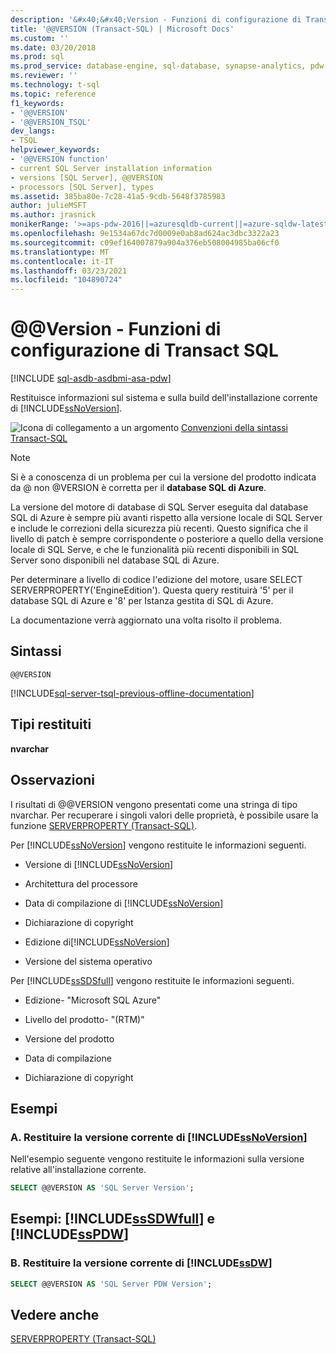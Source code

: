 ```yaml
---
description: '&#x40;&#x40;Version - Funzioni di configurazione di Transact SQL'
title: '@@VERSION (Transact-SQL) | Microsoft Docs'
ms.custom: ''
ms.date: 03/20/2018
ms.prod: sql
ms.prod_service: database-engine, sql-database, synapse-analytics, pdw
ms.reviewer: ''
ms.technology: t-sql
ms.topic: reference
f1_keywords:
- '@@VERSION'
- '@@VERSION_TSQL'
dev_langs:
- TSQL
helpviewer_keywords:
- '@@VERSION function'
- current SQL Server installation information
- versions [SQL Server], @@VERSION
- processors [SQL Server], types
ms.assetid: 385ba80e-7c28-41a5-9cdb-5648f3785983
author: julieMSFT
ms.author: jrasnick
monikerRange: '>=aps-pdw-2016||=azuresqldb-current||=azure-sqldw-latest||>=sql-server-2016||>=sql-server-linux-2017||=azuresqldb-mi-current'
ms.openlocfilehash: 9e1534a67dc7d0009e0ab8ad624ac3dbc3322a23
ms.sourcegitcommit: c09ef164007879a904a376eb508004985ba06cf0
ms.translationtype: MT
ms.contentlocale: it-IT
ms.lasthandoff: 03/23/2021
ms.locfileid: "104890724"
---
```

# <a name="x40x40version---transact-sql-configuration-functions"></a>&#x40;&#x40;Version - Funzioni di configurazione di Transact SQL
[!INCLUDE [sql-asdb-asdbmi-asa-pdw](../../includes/applies-to-version/sql-asdb-asdbmi-asa-pdw.md)]

  Restituisce informazioni sul sistema e sulla build dell'installazione corrente di [!INCLUDE[ssNoVersion](../../includes/ssnoversion-md.md)].  
  
 ![Icona di collegamento a un argomento](../../database-engine/configure-windows/media/topic-link.gif "Icona di collegamento a un argomento") [Convenzioni della sintassi Transact-SQL](../../t-sql/language-elements/transact-sql-syntax-conventions-transact-sql.md)  

> [!NOTE]  
> Si è a conoscenza di un problema per cui la versione del prodotto indicata da @ non @VERSION è corretta per il **database SQL di Azure**.
> 
> La versione del motore di database di SQL Server eseguita dal database SQL di Azure è sempre più avanti rispetto alla versione locale di SQL Server e include le correzioni della sicurezza più recenti. Questo significa che il livello di patch è sempre corrispondente o posteriore a quello della versione locale di SQL Serve, e che le funzionalità più recenti disponibili in SQL Server sono disponibili nel database SQL di Azure.
>
> Per determinare a livello di codice l'edizione del motore, usare SELECT SERVERPROPERTY('EngineEdition'). Questa query restituirà '5' per il database SQL di Azure e '8' per Istanza gestita di SQL di Azure.
>
> La documentazione verrà aggiornato una volta risolto il problema.
## <a name="syntax"></a>Sintassi  
  
```syntaxsql
@@VERSION  
```  

[!INCLUDE[sql-server-tsql-previous-offline-documentation](../../includes/sql-server-tsql-previous-offline-documentation.md)]

## <a name="return-types"></a>Tipi restituiti
 **nvarchar**  
  
## <a name="remarks"></a>Osservazioni  
 I risultati di @@VERSION vengono presentati come una stringa di tipo nvarchar. Per recuperare i singoli valori delle proprietà, è possibile usare la funzione [SERVERPROPERTY &#40;Transact-SQL&#41;](../../t-sql/functions/serverproperty-transact-sql.md).  
  
 Per [!INCLUDE[ssNoVersion](../../includes/ssnoversion-md.md)] vengono restituite le informazioni seguenti.  
  
-   Versione di [!INCLUDE[ssNoVersion](../../includes/ssnoversion-md.md)]  
  
-   Architettura del processore  
  
-   Data di compilazione di [!INCLUDE[ssNoVersion](../../includes/ssnoversion-md.md)]  
  
-   Dichiarazione di copyright  
  
-   Edizione di[!INCLUDE[ssNoVersion](../../includes/ssnoversion-md.md)]  
  
-   Versione del sistema operativo  
  
 Per [!INCLUDE[ssSDSfull](../../includes/sssdsfull-md.md)] vengono restituite le informazioni seguenti.  
  
-   Edizione- "Microsoft SQL Azure"  
  
-   Livello del prodotto- "(RTM)"  
  
-   Versione del prodotto  
  
-   Data di compilazione  
  
-   Dichiarazione di copyright  
  
## <a name="examples"></a>Esempi  
  
### <a name="a-return-the-current-version-of-ssnoversion"></a>A. Restituire la versione corrente di [!INCLUDE[ssNoVersion](../../includes/ssnoversion-md.md)]  
 Nell'esempio seguente vengono restituite le informazioni sulla versione relative all'installazione corrente.  
  
```sql
SELECT @@VERSION AS 'SQL Server Version';  
```  
  
## <a name="examples-sssdwfull-and-sspdw"></a>Esempi: [!INCLUDE[ssSDWfull](../../includes/sssdwfull-md.md)] e [!INCLUDE[ssPDW](../../includes/sspdw-md.md)]  
  
### <a name="b-return-the-current-version-of-ssdw"></a>B. Restituire la versione corrente di [!INCLUDE[ssDW](../../includes/ssdw-md.md)]  
  
```sql
SELECT @@VERSION AS 'SQL Server PDW Version';  
```  
  
## <a name="see-also"></a>Vedere anche  
 [SERVERPROPERTY &#40;Transact-SQL&#41;](../../t-sql/functions/serverproperty-transact-sql.md)  
  
  

